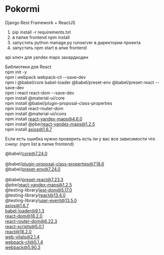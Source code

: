 # Pokormi

Django Rest Framework + ReactJS

1. pip install -r requirements.txt <br>
2. в папке frontend npm install
3. запустить python manage.py runserver в директории проекта
4. запустить npm start в апке frontend

api ключ для yandex maps захардкоден 



Библиотеки для React <br>
npm init -y <br/>
npm i webpack webpack-cli --save-dev <br/>
npm i @babel/core babel-loader @babel/preset-env @babel/preset-react --save-dev <br/>
npm i react react-dom --save-dev <br/>
npm install @material-ui/core <br/>
npm install @babel/plugin-proposal-class-properties <br/>
npm install react-router-dom <br/> 
npm install @material-ui/icons <br/>
npm install react-yandex-maps@4.6.0  <br/>
npm install @pbe/react-yandex-maps@1.2.5  <br/>
npm install axios@1.6.7 <br/>

Если есть ошибка нужно проверить есть ли у вас все зависимости что снизу:
(npm list в папке frontend)

@babel/core@7.24.0<br/>                     
@babel/plugin-proposal-class-properties@7.18.6<br/>
@babel/preset-env@7.24.0<br/>   
@babel/preset-react@7.23.3<br/>
@pbe/react-yandex-maps@1.2.5<br/>
@testing-library/jest-dom@5.17.0<br/>
@testing-library/react@13.4.0<br/>
@testing-library/user-event@13.5.0<br/>
axios@1.6.7<br/>
babel-loader@9.1.3<br/>
react-dom@18.2.0<br/>
react-router-dom@6.22.3<br/>
react-scripts@5.0.1<br/>
react@18.2.0<br/>
web-vitals@2.1.4<br/>
webpack-cli@5.1.4<br/>
webpack@5.90.3<br/>
